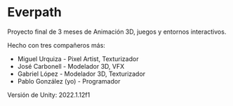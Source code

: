 # Everpath
Proyecto final de 3 meses de Animación 3D, juegos y entornos interactivos.

Hecho con tres compañeros más:
 - Miguel Urquiza - Pixel Artist, Texturizador
 - José Carbonell - Modelador 3D, VFX
 - Gabriel López - Modelador 3D, Texturizador
 - Pablo González (yo) - Programador


Versión de Unity: 2022.1.12f1
